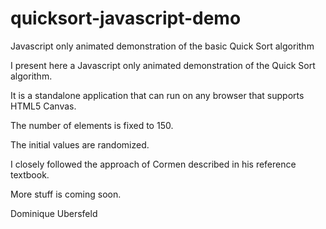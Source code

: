 # quicksort-javascript-demo
Javascript only animated demonstration of the basic Quick Sort algorithm

I present here a Javascript only animated demonstration of the Quick Sort algorithm.

It is a standalone application that can run on any browser that supports HTML5 Canvas.

The number of elements is fixed to 150.

The initial values are randomized.

I closely followed the approach of Cormen described in his reference textbook.

More stuff is coming soon.


Dominique Ubersfeld
